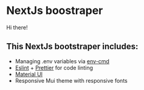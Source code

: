 # NextJs boostraper

Hi there!

## This NextJs bootstraper includes:

- Managing .env variables via [env-cmd](https://www.npmjs.com/package/env-cmd)
- [Eslint](http://eslint.org) + [Prettier](http://prettier.io) for code linting
- [Material UI](https://material-ui.com)
- Responsive Mui theme with responsive fonts

